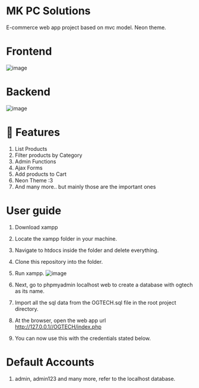 # MK PC Solutions

E-commerce web app project based on mvc model. Neon theme.

# Frontend
![image](https://user-images.githubusercontent.com/59404615/208036926-a4863d53-8c29-43cd-9da4-8fbd99eb6909.png)

# Backend
![image](https://user-images.githubusercontent.com/59404615/208041648-db078e66-0e85-420b-898a-5964d902abbf.png)


# 🚀 Features
1. List Products
2. Filter products by Category
3. Admin Functions
4. Ajax Forms
5. Add products to Cart
6. Neon Theme :3
7. And many more.. but mainly those are the important ones

# User guide
1. Download xampp
2. Locate the xampp folder in your machine.
3. Navigate to htdocs inside the folder and delete everything.
4. Clone this repository into the folder.
5. Run xampp.
![image](https://user-images.githubusercontent.com/59404615/208037550-c3c61ced-0176-49bc-ac5a-95c6b3248a5c.png)

6. Next, go to phpmyadmin localhost web to create a database with ogtech as its name.
7. Import all the sql data from the OGTECH.sql file in the root project directory.
8. At the browser, open the web app url http://127.0.0.1//OGTECH/index.php
8. You can now use this with the credentials stated below.

# Default Accounts
1. admin, admin123
and many more, refer to the localhost database.

